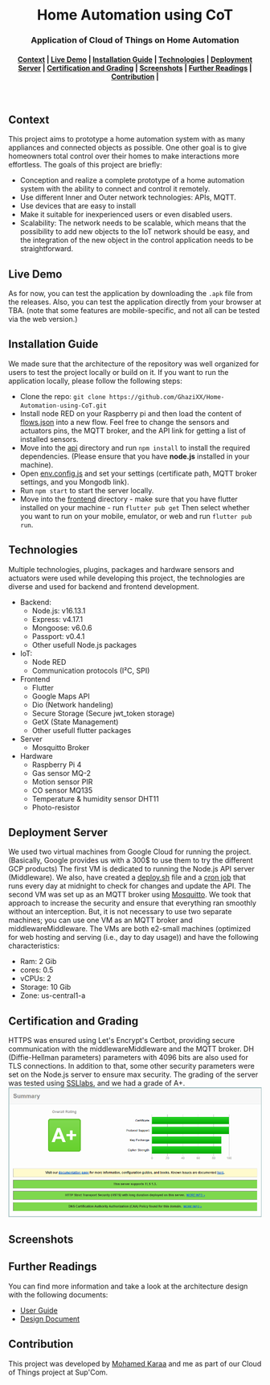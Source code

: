 <h1 align="center">
  <br>
  Home Automation using CoT
</h1>
<h3 align="center">
  Application of Cloud of Things on Home Automation
</h3>
<div align="center">
  <h4>
    <a href="#Context">Context</a> |
    <a href="#Live Demo">Live Demo</a> |
    <a href="#Installation Guide">Installation Guide</a> |
    <a href="#Technologies">Technologies</a> |
    <a href="#Deployment Server">Deployment Server</a> |
    <a href="#Certification and Grading">Certification and Grading</a> |
   <a href="#Screenshots">Screenshots</a> |
    <a href="#Further Readings">Further Readings</a> |
    <a href="#Contribution">Contribution</a> |
  </h4>
</div>
<br>

## Context
This project aims to prototype a home automation system with as many appliances and connected objects as possible. One other goal is to give homeowners total control over their homes to make interactions more effortless. The goals of this project are briefly: 
- Conception and realize a complete prototype of a home automation system with the ability to connect and control it remotely.
- Use different Inner and Outer network technologies: APIs, MQTT.
- Use devices that are easy to install
- Make it suitable for inexperienced users or even disabled users.
- Scalability: The network needs to be scalable, which means that the possibility to add new objects to the IoT network should be easy, and the integration of the new object in the control application needs to be straightforward.
## Live Demo
As for now, you can test the application by downloading the `.apk` file from the releases.
Also, you can test the application directly from your browser at TBA. (note that some features are mobile-specific, and not all can be tested via the web version.)
## Installation Guide
We made sure that the architecture of the repository was well organized for users to test the project locally or build on it.
If you want to run the application locally, please follow the following steps: 
- Clone the repo: `git clone https://github.com/GhaziXX/Home-Automation-using-CoT.git`
- Install node RED on your Raspberry pi and then load the content of [flows.json](./iot/flows.JSON) into a new flow. Feel free to change the sensors and actuators pins, the MQTT broker, and the API link for getting a list of installed sensors.
- Move into the [api](./api/) directory and run `npm install` to install the required dependencies. (Please ensure that you have **node.js** installed in your machine).
- Open [env.config.js](./api/main/env.config.js) and set your settings (certificate path, MQTT broker settings, and you Mongodb link). 
- Run `npm start` to start the server locally.
- Move into the [frontend](./frontend/) directory - make sure that you have flutter installed on your machine - run `flutter pub get` Then select whether you want to run on your mobile, emulator, or web and run `flutter pub run`.
## Technologies
Multiple technologies, plugins, packages and hardware sensors and actuators were used while developing this project, the technologies are diverse and used for backend and frontend development.
- Backend:
  - Node.js: v16.13.1
  - Express: v4.17.1
  - Mongoose: v6.0.6
  - Passport: v0.4.1
  - Other usefull Node.js packages
- IoT:
  - Node RED
  - Communication protocols (I²C, SPI)
- Frontend
  - Flutter
  - Google Maps API
  - Dio (Network handeling)
  - Secure Storage (Secure jwt_token storage)
  - GetX (State Management)
  - Other usefull flutter packages
- Server
  - Mosquitto Broker
- Hardware
  - Raspberry Pi 4
  - Gas sensor MQ-2
  - Motion sensor PIR
  - CO sensor MQ135
  - Temperature & humidity sensor DHT11
  - Photo-resistor
## Deployment Server
We used two virtual machines from Google Cloud for running the project. (Basically, Google provides us with a 300$ to use them to try the different GCP products)
The first VM is dedicated to running the Node.js API server (Middleware). We also, have created a [deploy.sh](deploy.sh) file and a [cron job](cronjob.conf) that runs every day at midnight to check for changes and update the API. The second VM was set up as an MQTT broker using [Mosquitto](https://mosquitto.org/). We took that approach to increase the security and ensure that everything ran smoothly without an interception. But, it is not necessary to use two separate machines; you can use one VM as an MQTT broker and middlewareMiddleware.
The VMs are both e2-small machines (optimized for web hosting and serving (i.e., day to day usage)) and have the following characteristics:
- Ram: 2 Gib
- cores: 0.5
- vCPUs: 2
- Storage: 10 Gib
- Zone: us-central1-a
## Certification and Grading
HTTPS was ensured using Let's Encrypt's Certbot, providing secure communication with the middlewareMiddleware and the MQTT broker. DH (Diffie-Hellman parameters) parameters with 4096 bits are also used for TLS connections. In addition to that, some other security parameters were set on the Node.js server to ensure max security.
The grading of the server was tested using [SSLlabs](https://www.ssllabs.com/), and we had a grade of A+.
![Alt text](./imgs/grade.png)
## Screenshots
## Further Readings
You can find more information and take a look at the architecture design with the following documents:
-  [User Guide](docs/User%20Guide.pdf)
-  [Design Document](docs/Design%20Document.pdf)
## Contribution
This project was developed by [Mohamed Karaa](https://github.com/mohamedkaraa) and me as part of our Cloud of Things project at Sup'Com.

